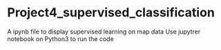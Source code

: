 # Project4_supervised_classification
A ipynb file to display supervised learning on map data
Use jupytrer notebook on Python3 to run the code
